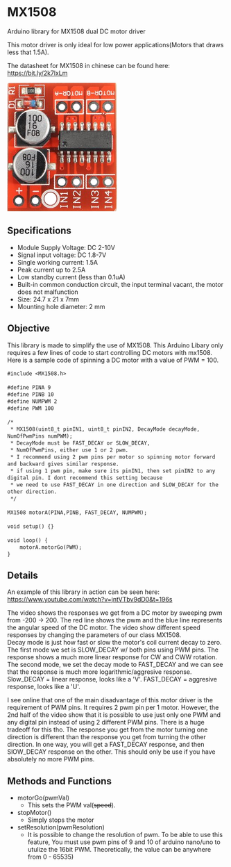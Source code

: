# MX1508
Arduino library for MX1508 dual DC motor driver

This motor driver is only ideal for low power applications(Motors that draws less that 1.5A). 

The datasheet for MX1508 in chinese can be found here: https://bit.ly/2k7lxLm

![schematic](https://raw.githubusercontent.com/Saeterncj/MX1508/master/images/MX1508pic.png)

## Specifications
+ Module Supply Voltage: DC 2-10V
+ Signal input voltage: DC 1.8-7V
+ Single working current: 1.5A
+ Peak current up to 2.5A
+ Low standby current (less than 0.1uA)
+ Built-in common conduction circuit, the input terminal vacant, the motor does not malfunction
+ Size: 24.7 x 21 x 7mm
+ Mounting hole diameter: 2 mm

## Objective
This library is made to simplify the use of MX1508.  This Arduino Libary only requires a few lines of code to 
start controlling DC motors with mx1508.
Here is a sample code of spinning a DC motor with a value of PWM = 100. 
```
#include <MX1508.h>

#define PINA 9
#define PINB 10
#define NUMPWM 2
#define PWM 100

/*
 * MX1508(uint8_t pinIN1, uint8_t pinIN2, DecayMode decayMode, NumOfPwmPins numPWM);
 * DecayMode must be FAST_DECAY or SLOW_DECAY,
 * NumOfPwmPins, either use 1 or 2 pwm. 
 * I recommend using 2 pwm pins per motor so spinning motor forward and backward gives similar response.
 * if using 1 pwm pin, make sure its pinIN1, then set pinIN2 to any digital pin. I dont recommend this setting because 
 * we need to use FAST_DECAY in one direction and SLOW_DECAY for the other direction.  
 */
 
MX1508 motorA(PINA,PINB, FAST_DECAY, NUMPWM);

void setup() {}

void loop() {
    motorA.motorGo(PWM);
}
```
## Details
An example of this library in action can be seen here: https://www.youtube.com/watch?v=jntVTbv9dD0&t=196s

The video shows the responses we get from a DC motor by sweeping pwm from -200 -> 200.  The red line shows the pwm and the blue line represents the angular speed of the DC motor. The video show different speed responses by changing the parameters of our class MX1508.  
Decay mode is just how fast or slow the motor's coil current decay to zero.  The first mode we set is SLOW_DECAY w/ both pins using PWM pins. The response shows a much more linear response for CW and CWW rotation.  The second mode, we set the decay mode to FAST_DECAY and we can see that the response is much more logarithmic/aggresive response. 
Slow_DECAY = linear response, looks like a 'V'. 
FAST_DECAY = aggresive response, looks like a 'U'. 

I see online that one of the main disadvantage of this motor driver is the requirement of PWM pins.  It requires 2 pwm pin per 1 motor. However, the 2nd half of the video show that it is possible to use just only one PWM and any digital pin instead of using 2 different PWM pins. There is a huge tradeoff for this tho.  The response you get from the motor turning one direction is different than the response you get from turning the other direction.  In one way, you will get a FAST_DECAY response, and then SlOW_DECAY response on the other.  This should only be use if you have absolutely no more PWM pins. 


## Methods and Functions
  + motorGo(pwmVal)
    - This sets the PWM val(~~speed~~). 
  + stopMotor()
    - Simply stops the motor
  + setResolution(pwmResolution)
    - It is possible to change the resolution of pwm.  To be able to use this feature,
    You must use pwm pins of 9 and 10 of arduino nano/uno to utulize the 16bit PWM. Theoretically, the value can be 
    anywhere from 0 - 65535)
